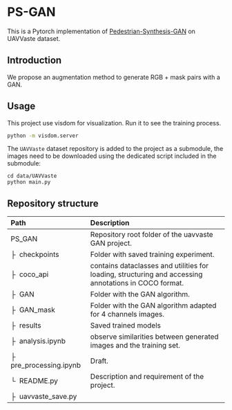 # PS-GAN
This is a Pytorch implementation of [Pedestrian-Synthesis-GAN](https://github.com/yifanjiang19/Pedestrian-Synthesis-GAN) on UAVVaste dataset.

## Introduction

We propose an augmentation method to generate RGB + mask pairs with a GAN.

## Usage

This project use visdom for visualization. Run it to see the training process.

```bash
python -m visdom.server
```

The `UAVVaste` dataset repository is added to the project as a submodule, the images need to be downloaded using the dedicated script included in the submodule:
```
cd data/UAVVaste
python main.py
```

## Repository structure


| Path | Description
| :--- | :----------
| PS_GAN | Repository root folder of the uavvaste GAN project.
| &boxvr;&nbsp; checkpoints | Folder with saved training experiment.
| &boxvr;&nbsp; coco_api | contains dataclasses and utilities for loading, structuring and accessing annotations in COCO format.
| &boxvr;&nbsp; GAN | Folder with the GAN algorithm.
| &boxvr;&nbsp; GAN_mask | Folder with the GAN algorithm adapted for 4 channels images.
| &boxvr;&nbsp; results | Saved trained models
| &boxvr;&nbsp; analysis.ipynb | observe similarities between generated images and the training set.
| &boxvr;&nbsp; pre_processing.ipynb | Draft.
| &boxur;&nbsp; README.py | Description and requirement of the project.
| &boxvr;&nbsp; uavvaste_save.py | 
